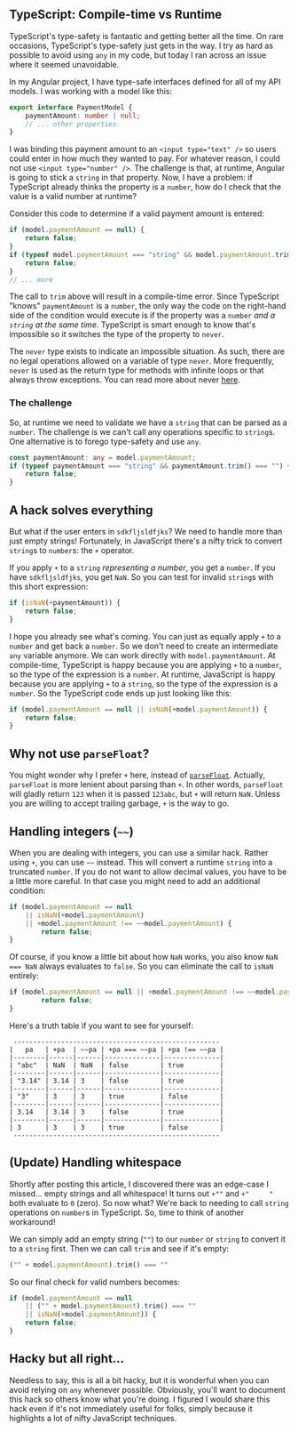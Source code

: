 ## TypeScript: Compile-time vs Runtime
TypeScript's type-safety is fantastic and getting better all the time. On rare occasions, TypeScript's type-safety just gets in the way. I try as hard as possible to avoid using `any` in my code, but today I ran across an issue where it seemed unavoidable.

In my Angular project, I have type-safe interfaces defined for all of my API models. I was working with a model like this:

```typescript
export interface PaymentModel {
    paymentAmount: number | null;
    // ... other properties
}
```

I was binding this payment amount to an `<input type="text" />` so users could enter in how much they wanted to pay. For whatever reason, I could not use `<input type="number" />`. The challenge is that, at runtime, Angular is going to stick a `string` in that property. Now, I have a problem: if TypeScript already thinks the property is a `number`, how do I check that the value is a valid number at runtime?

Consider this code to determine if a valid payment amount is entered:

```typescript
if (model.paymentAmount == null) {
    return false;
}
if (typeof model.paymentAmount === "string" && model.paymentAmount.trim() === "") {
    return false;
}
// ... more
```

The call to `trim` above will result in a compile-time error. Since TypeScript "knows" `paymentAmount` is a `number`, the only way the code on the right-hand side of the condition would execute is if the property was a `number` *and a `string` at the same time*. TypeScript is smart enough to know that's impossible so it switches the type of the property to `never`.

The `never` type exists to indicate an impossible situation. As such, there are no legal operations allowed on a variable of type `never`. More frequently, `never` is used as the return type for methods with infinite loops or that always throw exceptions. You can read more about never [here](https://www.typescriptlang.org/docs/handbook/basic-types.html#never).

### The challenge
So, at runtime we need to validate we have a `string` that can be parsed as a `number`. The challenge is we can't call any operations specific to `string`s. One alternative is to forego type-safety and use `any`.

```typescript
const paymentAmount: any = model.paymentAmount;
if (typeof paymentAmount === "string" && paymentAmount.trim() === "") {  // OK
    return false;
}
```

## A hack solves everything
But what if the user enters in `sdkfljsldfjks`? We need to handle more than just empty strings! Fortunately, in JavaScript there's a nifty trick to convert `string`s to `number`s: the `+` operator.

If you apply `+` to a `string` *representing a number*, you get a `number`. If you have `sdkfljsldfjks`, you get `NaN`. So you can test for invalid `string`s with this short expression:

```typescript
if (isNaN(+paymentAmount)) {
    return false;
}
```

I hope you already see what's coming. You can just as equally apply `+` to a `number` and get back a `number`. So we don't need to create an intermediate `any` variable anymore. We can work directly with `model.paymentAmount`. At compile-time, TypeScript is happy because you are applying `+` to a `number`, so the type of the expression is a `number`. At runtime, JavaScript is happy because you are applying `+` to a `string`, so the type of the expression is a `number`. So the TypeScript code ends up just looking like this:

```typescript
if (model.paymentAmount == null || isNaN(+model.paymentAmount)) {
    return false;
}
```

## Why not use `parseFloat`?
You might wonder why I prefer `+` here, instead of [`parseFloat`](https://developer.mozilla.org/en-US/docs/Web/JavaScript/Reference/Global_Objects/parseFloat). Actually, `parseFloat` is more lenient about parsing than `+`. In other words, `parseFloat` will gladly return `123` when it is passed `123abc`, but `+` will return `NaN`. Unless you are willing to accept trailing garbage, `+` is the way to go.

## Handling integers (`~~`)
When you are dealing with integers, you can use a similar hack. Rather using `+`, you can use `~~` instead. This will convert a runtime `string` into a truncated `number`. If you do not want to allow decimal values, you have to be a little more careful. In that case you might need to add an additional condition:

```typescript
if (model.paymentAmount == null 
    || isNaN(+model.paymentAmount) 
    || +model.paymentAmount !== ~~model.paymentAmount) {
        return false;
}
```

Of course, if you know a little bit about how `NaN` works, you also know `NaN === NaN` always evaluates to `false`. So you can eliminate the call to `isNaN` entirely:

```typescript
if (model.paymentAmount == null || +model.paymentAmount !== ~~model.paymentAmount) {
        return false;
}
```

Here's a truth table if you want to see for yourself:

```
 ----------------------------------------------------
|   pa   | +pa  | ~~pa | +pa === ~~pa | +pa !== ~~pa |
|--------|------|------|--------------|--------------|
| "abc"  | NaN  | NaN  | false        | true         |
|--------|------|------|--------------|--------------|
| "3.14" | 3.14 | 3    | false        | true         |
|--------|------|------|--------------|--------------|
| "3"    | 3    | 3    | true         | false        |
|--------|------|------|--------------|--------------|
| 3.14   | 3.14 | 3    | false        | true         |
|--------|------|------|--------------|--------------|
| 3      | 3    | 3    | true         | false        |
 ----------------------------------------------------
```

## (Update) Handling whitespace
Shortly after posting this article, I discovered there was an edge-case I missed... empty strings and all whitespace! It turns out `+""` and `+"     "` both evaluate to `0` (zero). So now what? We're back to needing to call `string` operations on `number`s in TypeScript. So, time to think of another workaround!

We can simply add an empty string (`""`) to our `number` or `string` to convert it to a `string` first. Then we can call `trim` and see if it's empty:

```typescript
("" + model.paymentAmount).trim() === ""
```

So our final check for valid numbers becomes:

```typescript
if (model.paymentAmount == null
    || ("" + model.paymentAmount).trim() === ""
    || isNaN(+model.paymentAmount)) {
    return false;
}
```

## Hacky but all right...
Needless to say, this is all a bit hacky, but it is wonderful when you can avoid relying on `any` whenever possible. Obviously, you'll want to document this hack so others know what you're doing. I figured I would share this hack even if it's not immediately useful for folks, simply because it highlights a lot of nifty JavaScript techniques.